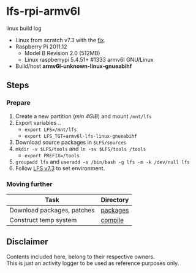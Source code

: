 # lfs-rpi-armv6l
linux build log

- Linux from scratch v7.3 with the [fix](https://sourceware.org/bugzilla/attachment.cgi?id=6807).
- Raspberry Pi 2011.12
    - Model B Revision 2.0 (512MB)
    - Linux raspberrypi 5.4.51+ #1333 armv6l GNU/Linux
- Build/host **armv6l-unknown-linux-gnueabihf**

## Steps

### Prepare

1. Create a new partition (*min 4GiB*) and mount `/mnt/lfs`
2. Export variables ..
    - `export LFS=/mnt/lfs`
    - `export LFS_TGT=armv6l-lfs-linux-gnueabihf`
3. Download source packages in `$LFS/sources`
4. `mkdir -v $LFS/tools` and `ln -sv $LFS/tools /tools`
    - `export PREFIX=/tools`
5. `groupadd lfs` and `useradd -s /bin/bash -g lfs -m -k /dev/null lfs`
6. Follow [LFS v7.3](http://www.linuxfromscratch.org/lfs/downloads/7.3/LFS-BOOK-7.3.pdf) to set environment.

### Moving further

Task | Directory
-----|-----------
Download packages, patches | [packages](https://github.com/sundeep-anand/lfs-rpi-armv6l/tree/lfs-7.3/packages)
Construct temp system | [compile](https://github.com/sundeep-anand/lfs-rpi-armv6l/tree/lfs-7.3/compile)


## Disclaimer

Contents included here, belong to their respective owners.<br>
This is just an activity logger to be used as reference purposes only.
